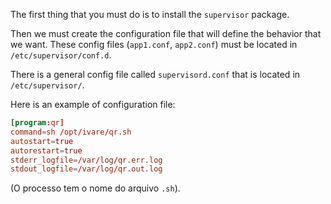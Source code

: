 The first thing that you must do is to install the `supervisor` package.

Then we must create the configuration file that will define the behavior that we want. These config files (`app1.conf`, `app2.conf`) must be located in `/etc/supervisor/conf.d`.

There is a general config file called `supervisord.conf` that is located in `/etc/supervisor/`.

Here is an example of configuration file:

```conf
[program:qr]
command=sh /opt/ivare/qr.sh
autostart=true
autorestart=true
stderr_logfile=/var/log/qr.err.log
stdout_logfile=/var/log/qr.out.log
```

(O processo tem o nome do arquivo `.sh`).
